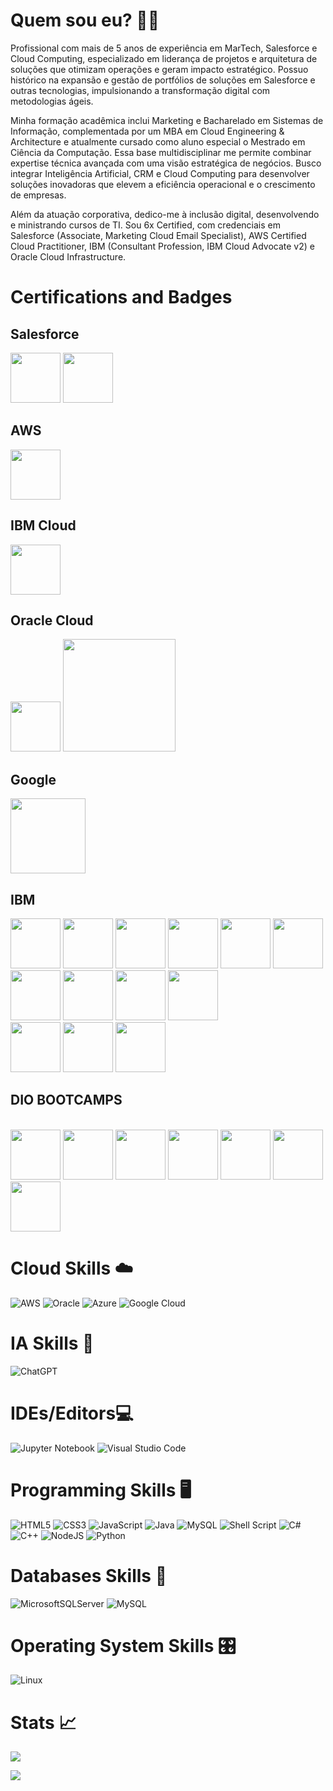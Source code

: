 # Quem sou eu? 👨‍💻
Profissional com mais de 5 anos de experiência em MarTech, Salesforce e Cloud Computing, especializado em liderança de projetos e arquitetura de soluções que otimizam operações e geram impacto estratégico. Possuo histórico na expansão e gestão de portfólios de soluções em Salesforce e outras tecnologias, impulsionando a transformação digital com metodologias ágeis.

Minha formação acadêmica inclui Marketing e Bacharelado em Sistemas de Informação, complementada por um MBA em Cloud Engineering & Architecture e atualmente cursado como aluno especial o Mestrado em Ciência da Computação. Essa base multidisciplinar me permite combinar expertise técnica avançada com uma visão estratégica de negócios. Busco integrar Inteligência Artificial, CRM e Cloud Computing para desenvolver soluções inovadoras que elevem a eficiência operacional e o crescimento de empresas.

Além da atuação corporativa, dedico-me à inclusão digital, desenvolvendo e ministrando cursos de TI. Sou 6x Certified, com credenciais em Salesforce (Associate, Marketing Cloud Email Specialist), AWS Certified Cloud Practitioner, IBM (Consultant Profession, IBM Cloud Advocate v2) e Oracle Cloud Infrastructure.

# Certifications and Badges 
## Salesforce


<img src="https://github.com/enriqSilv/enriqSilv/assets/120118274/7b79f99c-0d4a-4e13-a0ce-fb121f67a966" width="80" height="80">
<img src="https://github.com/enriqSilv/enriqSilv/assets/120118274/a5a333d7-ee01-48de-8e79-6b5228a43552" width="80" height="80">
<br />

## AWS 
<img src="https://github.com/enriqSilv/enriqSilv/assets/120118274/5d06aa78-1383-47b6-8965-4a187ea398f7" width="80" height="80">

<br/>

## IBM Cloud
<img src="https://github.com/enriqSilv/enriqSilv/assets/120118274/7ca91768-b036-4774-b25b-4795aa499200" width="80" height="80">

<br/>

## Oracle Cloud
<img src="https://github.com/enriqSilv/enriqSilv/assets/120118274/43f70360-430d-487c-bc39-4278a53a1fce" width="80" height="80">
<img src="https://github.com/user-attachments/assets/7d830066-f88a-4fa1-bfae-50878be73c8f" width="180" height="180">

<br/>

## Google
<img src="https://github.com/user-attachments/assets/2a764e27-fa61-4296-8080-549b74541831" width="120" height="120">

<br/>

## IBM
<img src="https://github.com/enriqSilv/enriqSilv/assets/120118274/c9f7ea82-b710-4e11-aec9-d2eb9e71d2c9" width="80" height="80">
<img src="https://github.com/enriqSilv/enriqSilv/assets/120118274/21dea914-e51e-40d2-82bc-821cf3332aa4" width="80" height="80">
<img src="https://github.com/enriqSilv/enriqSilv/assets/120118274/6a2769c5-18b7-42c5-acb1-a45b2070da26" width="80" height="80">
<img src="https://github.com/enriqSilv/enriqSilv/assets/120118274/2272216d-ddad-4f40-90b4-f5526cf964a1" width="80" height="80">
<img src="https://github.com/enriqSilv/enriqSilv/assets/120118274/725de648-bd5f-47ea-8e9e-e19a16115817" width="80" height="80">
<img src="https://github.com/enriqSilv/enriqSilv/assets/120118274/70b05289-dc9a-467f-99cd-684cdcad6cb0" width="80" height="80">
<img src="https://github.com/enriqSilv/enriqSilv/assets/120118274/71373070-45c9-490f-925c-bfffbffc17e6" width="80" height="80">
<img src="https://github.com/enriqSilv/enriqSilv/assets/120118274/c9a01999-0a47-4cdd-ab87-eeba3edac819" width="80" height="80">
<img src="https://github.com/enriqSilv/enriqSilv/assets/120118274/d0cc4aa7-c301-40f0-9853-b4ac51144a6d" width="80" height="80">
<img src="https://github.com/enriqSilv/enriqSilv/assets/120118274/f430eb32-7866-4196-8a9e-817e61f0b7e6" width="80" height="80">

<br />
<img src="https://github.com/enriqSilv/enriqSilv/assets/120118274/8eafd378-f810-489c-b050-7712c958097e" width="80" height="80">
<img src="https://github.com/enriqSilv/enriqSilv/assets/120118274/8b6d8ef1-2328-4c7b-a56f-a2af7ff30235" width="80" height="80">
<img src="https://github.com/enriqSilv/enriqSilv/assets/120118274/58da31d2-16d2-4fd4-9c38-f140a4a22cc4" width="80" height="80">

<br/>


## DIO BOOTCAMPS
<br/>
<img src="https://github.com/enriqSilv/enriqSilv/assets/120118274/5a3608f1-73c0-4527-8999-154ba9328822" width="80" height="80">
<img src="https://github.com/enriqSilv/enriqSilv/assets/120118274/2d40c3be-38a8-4c6d-9771-1561e8baa031" width="80" height="80">
<img src="https://github.com/enriqSilv/enriqSilv/assets/120118274/bd34fc55-3a4d-4496-aec7-6bebfb3128d9" width="80" height="80">
<img src="https://github.com/enriqSilv/enriqSilv/assets/120118274/0b88525e-04ad-4829-8f67-8ce568be3c00" width="80" height="80">
<img src="https://github.com/enriqSilv/enriqSilv/assets/120118274/b85ab10f-56e8-4e88-9bd1-0514d2890306" width="80" height="80">
<img src="https://github.com/enriqSilv/enriqSilv/assets/120118274/e06dfc3a-1a28-4377-bbd6-d545cb36be39" width="80" height="80">

<img src="https://github.com/enriqSilv/enriqSilv/assets/120118274/dbc40a7e-150d-44d8-8dec-9c8c6c48cfe4" width="80" height="80">



# Cloud Skills ☁️
![AWS](https://img.shields.io/badge/AWS-%23FF9900.svg?style=for-the-badge&logo=amazon-aws&logoColor=white)
![Oracle](https://img.shields.io/badge/Oracle-F80000?style=for-the-badge&logo=oracle&logoColor=white)
![Azure](https://img.shields.io/badge/azure-%230072C6.svg?style=for-the-badge&logo=microsoftazure&logoColor=white)
![Google Cloud](https://img.shields.io/badge/GoogleCloud-%234285F4.svg?style=for-the-badge&logo=google-cloud&logoColor=white)

# IA Skills 🤖
![ChatGPT](https://img.shields.io/badge/chatGPT-74aa9c?style=for-the-badge&logo=openai&logoColor=white)

# IDEs/Editors💻 
![Jupyter Notebook](https://img.shields.io/badge/jupyter-%23FA0F00.svg?style=for-the-badge&logo=jupyter&logoColor=white)
![Visual Studio Code](https://img.shields.io/badge/Visual%20Studio%20Code-0078d7.svg?style=for-the-badge&logo=visual-studio-code&logoColor=white)

# Programming Skills 🖥️
![HTML5](https://img.shields.io/badge/html5-%23E34F26.svg?style=for-the-badge&logo=html5&logoColor=white)
![CSS3](https://img.shields.io/badge/css3-%231572B6.svg?style=for-the-badge&logo=css3&logoColor=white)
![JavaScript](https://img.shields.io/badge/javascript-%23323330.svg?style=for-the-badge&logo=javascript&logoColor=%23F7DF1E)
![Java](https://img.shields.io/badge/java-%23ED8B00.svg?style=for-the-badge&logo=openjdk&logoColor=white)
![MySQL](https://img.shields.io/badge/mysql-%2300f.svg?style=for-the-badge&logo=mysql&logoColor=white) 
![Shell Script](https://img.shields.io/badge/shell_script-%23121011.svg?style=for-the-badge&logo=gnu-bash&logoColor=white)
![C#](https://img.shields.io/badge/c%23-%23239120.svg?style=for-the-badge&logo=c-sharp&logoColor=white)
![C++](https://img.shields.io/badge/c++-%2300599C.svg?style=for-the-badge&logo=c%2B%2B&logoColor=white)
![NodeJS](https://img.shields.io/badge/node.js-6DA55F?style=for-the-badge&logo=node.js&logoColor=white)
![Python](https://img.shields.io/badge/python-3670A0?style=for-the-badge&logo=python&logoColor=ffdd54)

# Databases Skills 💾
![MicrosoftSQLServer](https://img.shields.io/badge/Microsoft%20SQL%20Server-CC2927?style=for-the-badge&logo=microsoft%20sql%20server&logoColor=white)
![MySQL](https://img.shields.io/badge/mysql-%2300f.svg?style=for-the-badge&logo=mysql&logoColor=white)

# Operating System Skills 🎛️
![Linux](https://img.shields.io/badge/Linux-FCC624?style=for-the-badge&logo=linux&logoColor=black)

# Stats 📈

<img src="https://github-readme-stats.vercel.app/api/top-langs/?username=enriqSilv&layout=compact&theme=shadow_blue&hide_border=true" />

![](https://github-readme-stats.vercel.app/api?username=enriqSilv&theme=shadow_blue&show_icons=true) 

<br />


